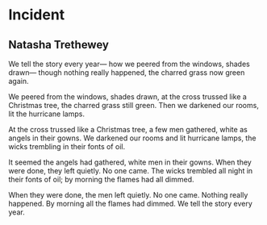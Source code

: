 # Incident
## Natasha Trethewey
We tell the story every year—
how we peered from the windows, shades drawn—
though nothing really happened,
the charred grass now green again.

We peered from the windows, shades drawn,
at the cross trussed like a Christmas tree,
the charred grass still green. Then
we darkened our rooms, lit the hurricane lamps.

At the cross trussed like a Christmas tree,
a few men gathered, white as angels in their gowns.
We darkened our rooms and lit hurricane lamps,
the wicks trembling in their fonts of oil.

It seemed the angels had gathered, white men in their gowns.
When they were done, they left quietly. No one came.
The wicks trembled all night in their fonts of oil;
by morning the flames had all dimmed.

When they were done, the men left quietly. No one came.
Nothing really happened.
By morning all the flames had dimmed.
We tell the story every year.